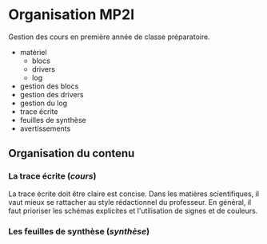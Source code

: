 # Organisation MP2I
Gestion des cours en première année de classe préparatoire.

- matériel
  - blocs
  - drivers
  - log
- gestion des blocs
- gestion des drivers
- gestion du log
- trace écrite
- feuilles de synthèse
- avertissements

## Organisation du contenu
### La trace écrite (*cours*)

La trace écrite doit être claire est concise. Dans les matières scientifiques, 
il vaut mieux se rattacher au style rédactionnel du professeur. En général, il
faut prioriser les schémas explicites et l'utilisation de signes et de couleurs.


### Les feuilles de synthèse (*synthèse*)
